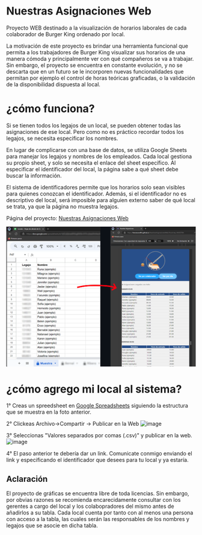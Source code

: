 # Nuestras Asignaciones Web

Proyecto WEB destinado a la visualización de horarios laborales de cada colaborador de Burger King ordenado por local.

La motivación de este proyecto es brindar una herramienta funcional que permita a los trabajadores de Burger King visualizar sus horarios de una manera cómoda y principalmente ver con qué compañeros se va a trabajar. Sin embargo, el proyecto se encuentra en constante evolución, y no se descarta que en un futuro se le incorporen nuevas funcionalidades que permitan por ejemplo el control de horas teóricas graficadas, o la validación de la disponibilidad dispuesta al local. 

# ¿cómo funciona?
Si se tienen todos los legajos de un local, se pueden obtener todas las asignaciones de ese local. Pero como no es práctico recordar todos los legajos, se necesita especificar los nombres.

En lugar de complicarse con una base de datos, se utiliza Google Sheets para manejar los legajos y nombres de los empleados. Cada local gestiona su propio sheet, y solo se necesita el enlace del sheet específico. Al especificar el identificador del local, la página sabe a qué sheet debe buscar la información.

El sistema de identificadores permite que los horarios solo sean visibles para quienes conozcan el identificador. Además, si el identificador no es descriptivo del local, será imposible para alguien externo saber de qué local se trata, ya que la página no muestra legajos.


Página del proyecto: [Nuestras Asignaciones Web](https://franciscoraffin.github.io/NuestrasAsignacionesWeb/)


![IMAGEN_MPD](https://github.com/FranciscoRaffin/NuestrasAsignacionesWeb/blob/main/readme_imagenes/ejemplo.png)


# ¿cómo agrego mi local al sistema?

1° Creas un spreedsheet en [Google Spreadsheets](https://docs.google.com/spreadsheets) siguiendo la estructura que se muestra en la foto anterior.

2° Clickeas Archivo->Compartir -> Publicar en la Web
![image](https://github.com/user-attachments/assets/337ff39b-e72d-4194-afb0-203450030f8a)

3°
Seleccionas "Valores separados por comas (.csv)" y publicar en la web.
![image](https://github.com/user-attachments/assets/95259916-2387-4d7f-92a7-4ff881c5db3e)

4°
El paso anterior te debería dar un link. Comunicate conmigo enviando el link y especificando el identificador que desees para tu local y ya estaría.


## Aclaración

El proyecto de gráficas se encuentra libre de toda licencias. Sin embargo, por obvias razones se recomienda encarecidamente consultar con los gerentes a cargo del local y los colabopradores del mismo antes de añadirlos a su tabla. Cada local cuenta por tanto con al menos una persona con acceso a la tabla, las cuales serán las responsables de los nombres y legajos que se asocie en dicha tabla.

